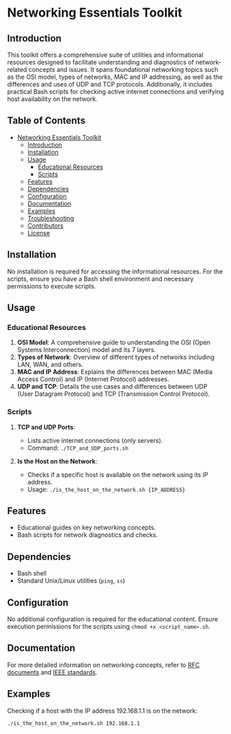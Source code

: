 # Networking Essentials Toolkit

## Introduction

This toolkit offers a comprehensive suite of utilities and informational resources designed to facilitate understanding and diagnostics of network-related concepts and issues. It spans foundational networking topics such as the OSI model, types of networks, MAC and IP addressing, as well as the differences and uses of UDP and TCP protocols. Additionally, it includes practical Bash scripts for checking active internet connections and verifying host availability on the network.

## Table of Contents

- [Networking Essentials Toolkit](#networking-essentials-toolkit)
  - [Introduction](#introduction)
  - [Installation](#installation)
  - [Usage](#usage)
    - [Educational Resources](#educational-resources)
    - [Scripts](#scripts)
  - [Features](#features)
  - [Dependencies](#dependencies)
  - [Configuration](#configuration)
  - [Documentation](#documentation)
  - [Examples](#examples)
  - [Troubleshooting](#troubleshooting)
  - [Contributors](#contributors)
  - [License](#license)

## Installation

No installation is required for accessing the informational resources. For the scripts, ensure you have a Bash shell environment and necessary permissions to execute scripts.

## Usage

### Educational Resources

1. **OSI Model**: A comprehensive guide to understanding the OSI (Open Systems Interconnection) model and its 7 layers.
2. **Types of Network**: Overview of different types of networks including LAN, WAN, and others.
3. **MAC and IP Address**: Explains the differences between MAC (Media Access Control) and IP (Internet Protocol) addresses.
4. **UDP and TCP**: Details the use cases and differences between UDP (User Datagram Protocol) and TCP (Transmission Control Protocol).

### Scripts

1. **TCP and UDP Ports**:
   - Lists active internet connections (only servers).
   - Command: `./TCP_and_UDP_ports.sh`

2. **Is the Host on the Network**:
   - Checks if a specific host is available on the network using its IP address.
   - Usage: `./is_the_host_on_the_network.sh {IP_ADDRESS}`

## Features

- Educational guides on key networking concepts.
- Bash scripts for network diagnostics and checks.

## Dependencies

- Bash shell
- Standard Unix/Linux utilities (`ping`, `ss`)

## Configuration

No additional configuration is required for the educational content. Ensure execution permissions for the scripts using `chmod +x <script_name>.sh`.

## Documentation

For more detailed information on networking concepts, refer to [RFC documents](https://www.rfc-editor.org/) and [IEEE standards](https://standards.ieee.org/).

## Examples

Checking if a host with the IP address 192.168.1.1 is on the network:

```bash
./is_the_host_on_the_network.sh 192.168.1.1
